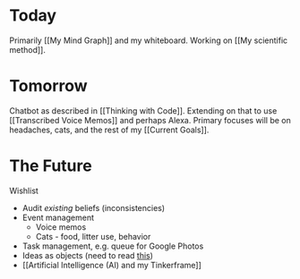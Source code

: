 # Today

Primarily [[My Mind Graph]] and my whiteboard. Working on [[My scientific method]].

# Tomorrow

Chatbot as described in [[Thinking with Code]]. Extending on that to use [[Transcribed Voice Memos]] and perhaps Alexa. Primary focuses will be on headaches, cats, and the rest of my [[Current Goals]].

# The Future

Wishlist
* Audit *existing* beliefs (inconsistencies)
* Event management
	* Voice memos
	* Cats - food, litter use, behavior
* Task management, e.g. queue for Google Photos
* Ideas as objects (need to read [this](https://stephanango.com/evergreen-notes))
* [[Artificial Intelligence (AI) and my Tinkerframe]]
